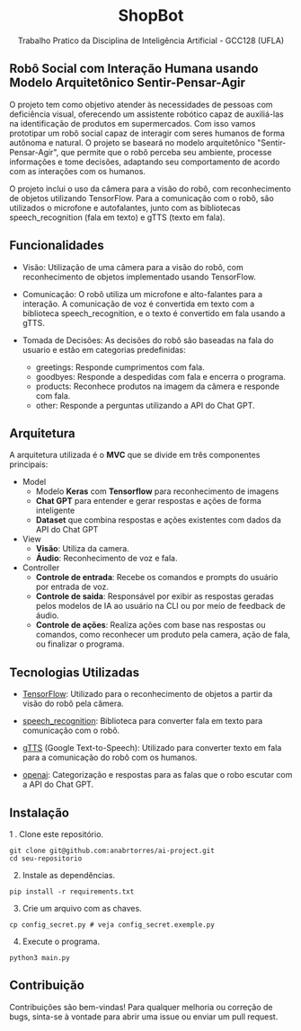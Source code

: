 <h1 align="center">
    ShopBot
</h1>
<p align="center"> Trabalho Pratico da Disciplina de Inteligência Artificial - GCC128 (UFLA) </p>


## Robô Social com Interação Humana usando Modelo Arquitetônico Sentir-Pensar-Agir

O projeto tem como objetivo atender às necessidades de pessoas com deficiência visual, oferecendo um assistente robótico capaz de auxiliá-las na identificação de produtos em supermercados. Com isso vamos prototipar um robô social capaz de interagir com seres humanos de forma autônoma e natural. O projeto se baseará no modelo arquitetônico "Sentir-Pensar-Agir", que permite que o robô perceba seu ambiente, processe informações e tome decisões, adaptando seu comportamento de acordo com as interações com os humanos.

O projeto inclui o uso da câmera para a visão do robô, com reconhecimento de objetos utilizando TensorFlow. Para a comunicação com o robô, são utilizados o microfone e autofalantes, junto com as bibliotecas speech_recognition (fala em texto) e gTTS (texto em fala).

## Funcionalidades
- Visão: Utilização de uma câmera para a visão do robô, com reconhecimento de objetos implementado usando TensorFlow.

- Comunicação: O robô utiliza um microfone e alto-falantes para a interação. A comunicação de voz é convertida em texto com a biblioteca speech_recognition, e o texto é convertido em fala usando a gTTS.

- Tomada de Decisões: As decisões do robô são baseadas na fala do usuario e estão em categorias predefinidas:

    - greetings: Responde cumprimentos com fala.
    - goodbyes: Responde a despedidas com fala e encerra o programa.
    - products: Reconhece produtos na imagem da câmera e responde com fala.
    - other: Responde a perguntas utilizando a API do Chat GPT.

## Arquitetura

A arquitetura utilizada é o <b>MVC</b> que se divide em três componentes principais:

- Model
    - Modelo <b>Keras</b> com <b>Tensorflow</b> para reconhecimento de imagens
    - <b>Chat GPT</b> para entender e gerar respostas e ações de forma inteligente
    - <b>Dataset</b> que combina respostas e ações existentes com dados da API do Chat GPT
- View
    - <b>Visão</b>: Utiliza da camera.
    - <b>Áudio</b>: Reconhecimento de voz e fala.
- Controller
    - <b>Controle de entrada</b>: Recebe os comandos e prompts do usuário por entrada de voz.
    - <b>Controle de saida</b>: Responsável por exibir as respostas geradas pelos modelos de IA ao usuário na CLI ou por meio de feedback de áudio.
    - <b>Controle de ações</b>: Realiza ações com base nas respostas ou comandos, como reconhecer um produto pela camera, ação de fala, ou finalizar o programa.


## Tecnologias Utilizadas
- <a href="https://www.tensorflow.org/?hl=pt-br">TensorFlow</a>: Utilizado para o reconhecimento de objetos a partir da visão do robô pela câmera.

- <a href="https://pypi.org/project/SpeechRecognition/">speech_recognition</a>: Biblioteca para converter fala em texto para comunicação com o robô.

- <a href="https://pypi.org/project/gTTS/">gTTS</a> (Google Text-to-Speech): Utilizado para converter texto em fala para a comunicação do robô com os humanos.

- <a href="https://platform.openai.com/docs/guides/gpt">openai</a>: Categorização e respostas para as falas que o robo escutar com a API do Chat GPT.

## Instalação

1 . Clone este repositório.
```
git clone git@github.com:anabrtorres/ai-project.git
cd seu-repositorio
```

2. Instale as dependências.
```
pip install -r requirements.txt
```

3. Crie um arquivo com as chaves.
```
cp config_secret.py # veja config_secret.exemple.py
```

4. Execute o programa.
```
python3 main.py
```


## Contribuição
Contribuições são bem-vindas! Para qualquer melhoria ou correção de bugs, sinta-se à vontade para abrir uma issue ou enviar um pull request.
